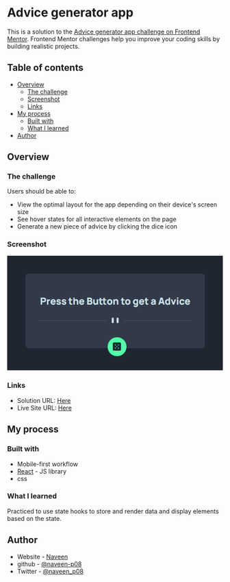# Advice generator app

This is a solution to
the [Advice generator app challenge on Frontend Mentor](https://www.frontendmentor.io/challenges/advice-generator-app-QdUG-13db).
Frontend Mentor challenges help you improve your coding skills by building realistic projects.

## Table of contents

- [Overview](#overview)
    - [The challenge](#the-challenge)
    - [Screenshot](#screenshot)
    - [Links](#links)
- [My process](#my-process)
    - [Built with](#built-with)
    - [What I learned](#what-i-learned)
- [Author](#author)

## Overview

### The challenge

Users should be able to:

- View the optimal layout for the app depending on their device's screen size
- See hover states for all interactive elements on the page
- Generate a new piece of advice by clicking the dice icon

### Screenshot

![](./screenshot.png)

### Links

- Solution URL: [Here](https://github.com/naveen-p08/advice-generator)
- Live Site URL: [Here](https://adviceforfree.netlify.app/)

## My process

### Built with

- Mobile-first workflow
- [React](https://reactjs.org/) - JS library
- css

### What I learned

Practiced to use state hooks to store and render data and display elements based on the state.

## Author

- Website - [Naveen](https://naveenp.dev/)
- github - [@naveen-p08](https://www.frontendmentor.io/profile/yourusername)
- Twitter - [@naveen_p08](https://twitter.com/naveen_p08)

